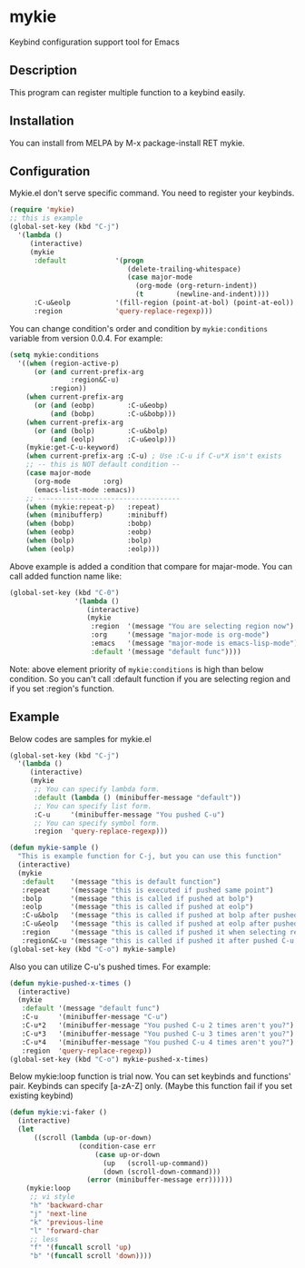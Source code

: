 # mykie
Keybind configuration support tool for Emacs

## Description
This program can register multiple function to a keybind easily.

## Installation
You can install from MELPA by M-x package-install RET mykie.

## Configuration
Mykie.el don't serve specific command.
You need to register your keybinds.

```lisp
(require 'mykie)
;; this is example
(global-set-key (kbd "C-j")
  '(lambda ()
     (interactive)
     (mykie
      :default            '(progn
                             (delete-trailing-whitespace)
                             (case major-mode
                               (org-mode (org-return-indent))
                               (t        (newline-and-indent))))
      :C-u&eolp           '(fill-region (point-at-bol) (point-at-eol))
      :region             'query-replace-regexp)))
```

You can change condition's order and condition by `mykie:conditions` variable
from version 0.0.4. For example:

```lisp
(setq mykie:conditions
  '((when (region-active-p)
      (or (and current-prefix-arg
               :region&C-u)
          :region))
    (when current-prefix-arg
      (or (and (eobp)        :C-u&eobp)
          (and (bobp)        :C-u&bobp)))
    (when current-prefix-arg
      (or (and (bolp)        :C-u&bolp)
          (and (eolp)        :C-u&eolp)))
    (mykie:get-C-u-keyword)
    (when current-prefix-arg :C-u) ; Use :C-u if C-u*X isn't exists
    ;; -- this is NOT default condition --
    (case major-mode
      (org-mode        :org)
      (emacs-list-mode :emacs))
    ;; -----------------------------------
    (when (mykie:repeat-p)   :repeat)
    (when (minibufferp)      :minibuff)
    (when (bobp)             :bobp)
    (when (eobp)             :eobp)
    (when (bolp)             :bolp)
    (when (eolp)             :eolp)))
```

Above example is added a condition that compare for majar-mode.
You can call added function name like:

```lisp
(global-set-key (kbd "C-0")
                '(lambda ()
                   (interactive)
                   (mykie
                    :region  '(message "You are selecting region now")
                    :org     '(message "major-mode is org-mode")
                    :emacs   '(message "major-mode is emacs-lisp-mode")
                    :default '(message "default func"))))
```

Note: above element priority of `mykie:conditions` is high than below condition.
So you can't call :default function if you are selecting region and if
you set :region's function.

## Example
Below codes are samples for mykie.el

```lisp
(global-set-key (kbd "C-j")
  '(lambda ()
     (interactive)
     (mykie
      ;; You can specify lambda form.
      :default (lambda () (minibuffer-message "default"))
      ;; You can specify list form.
      :C-u     '(minibuffer-message "You pushed C-u")
      ;; You can specify symbol form.
      :region  'query-replace-regexp)))
```

```lisp
(defun mykie-sample ()
  "This is example function for C-j, but you can use this function"
  (interactive)
  (mykie
   :default    '(message "this is default function")
   :repeat     '(message "this is executed if pushed same point")
   :bolp       '(message "this is called if pushed at bolp")
   :eolp       '(message "this is called if pushed at eolp")
   :C-u&bolp   '(message "this is called if pushed at bolp after pushed C-u")
   :C-u&eolp   '(message "this is called if pushed at eolp after pushed C-u")
   :region     '(message "this is called if pushed it when selecting region")
   :region&C-u '(message "this is called if pushed it after pushed C-u when selecting region")))
(global-set-key (kbd "C-o") mykie-sample)
```

Also you can utilize C-u's pushed times.
For example:

```lisp
(defun mykie-pushed-x-times ()
  (interactive)
  (mykie
   :default '(message "default func")
   :C-u     '(minibuffer-message "C-u")
   :C-u*2   '(minibuffer-message "You pushed C-u 2 times aren't you?")
   :C-u*3   '(minibuffer-message "You pushed C-u 3 times aren't you?")
   :C-u*4   '(minibuffer-message "You pushed C-u 4 times aren't you?")
   :region  'query-replace-regexp))
(global-set-key (kbd "C-o") mykie-pushed-x-times)
```

Below mykie:loop function is trial now.
You can set keybinds and functions' pair.
Keybinds can specify [a-zA-Z] only.
(Maybe this function fail if you set existing keybind)

```lisp
(defun mykie:vi-faker ()
  (interactive)
  (let
      ((scroll (lambda (up-or-down)
                 (condition-case err
                     (case up-or-down
                       (up   (scroll-up-command))
                       (down (scroll-down-command)))
                   (error (minibuffer-message err))))))
    (mykie:loop
     ;; vi style
     "h" 'backward-char
     "j" 'next-line
     "k" 'previous-line
     "l" 'forward-char
     ;; less
     "f" '(funcall scroll 'up)
     "b" '(funcall scroll 'down))))
```
